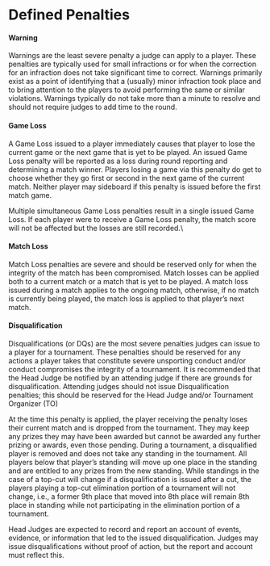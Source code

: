 # Defined Penalties

#### Warning

Warnings are the least severe penalty a judge can apply to a player. These penalties are typically used for small infractions or for when the correction for an infraction does not take significant time to correct. Warnings primarily exist as a point of identifying that a (usually) minor infraction took place and to bring attention to the players to avoid performing the same or similar violations. Warnings typically do not take more than a minute to resolve and should not require judges to add time to the round.



#### Game Loss

A Game Loss issued to a player immediately causes that player to lose the current game or the next game that is yet to be played. An issued Game Loss penalty will be reported as a loss during round reporting and determining a match winner. Players losing a game via this penalty do get to choose whether they go first or second in the next game of the current match. Neither player may sideboard if this penalty is issued before the first match game.

Multiple simultaneous Game Loss penalties result in a single issued Game Loss. If each player were to receive a Game Loss penalty, the match score will not be affected but the losses are still recorded.\


#### Match Loss

Match Loss penalties are severe and should be reserved only for when the integrity of the match has been compromised. Match losses can be applied both to a current match or a match that is yet to be played. A match loss issued during a match applies to the ongoing match, otherwise, if no match is currently being played, the match loss is applied to that player’s next match.



#### Disqualification

Disqualifications (or DQs) are the most severe penalties judges can issue to a player for a tournament. These penalties should be reserved for any actions a player takes that constitute severe unsporting conduct and/or conduct compromises the integrity of a tournament. It is recommended that the Head Judge be notified by an attending judge if there are grounds for disqualification. Attending judges should not issue Disqualification penalties; this should be reserved for the Head Judge and/or Tournament Organizer (TO)

At the time this penalty is applied, the player receiving the penalty loses their current match and is dropped from the tournament. They may keep any prizes they may have been awarded but cannot be awarded any further prizing or awards, even those pending. During a tournament, a disqualified player is removed and does not take any standing in the tournament. All players below that player’s standing will move up one place in the standing and are entitled to any prizes from the new standing. While standings in the case of a top-cut will change if a disqualification is issued after a cut, the players playing a top-cut elimination portion of a tournament will not change, i.e., a former 9th place that moved into 8th place will remain 8th place in standing while not participating in the elimination portion of a tournament.

Head Judges are expected to record and report an account of events, evidence, or information that led to the issued disqualification. Judges may issue disqualifications without proof of action, but the report and account must reflect this.
